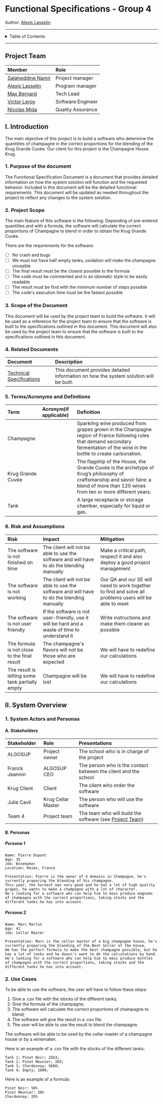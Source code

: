 # Functional Specifications - Group 4

Author: [Alexis Lasselin](https://github.com/AlexisLasselin)

---

<details>

<summary>Table of Contents</summary>

- [Functional Specifications - Group 4](#functional-specifications---group-4)
  - [Project Team](#project-team)
  - [I. Introduction](#i-introduction)
    - [1. Purpose of the document](#1-purpose-of-the-document)
    - [2. Project Scope](#2-project-scope)
    - [3. Scope of the Document](#3-scope-of-the-document)
    - [4. Related Documents](#4-related-documents)
    - [5. Terms/Acronyms and Definitions](#5-termsacronyms-and-definitions)
    - [6. Risk and Assumptions](#6-risk-and-assumptions)
  - [II. System Overview](#ii-system-overview)
    - [1. System Actors and Personas](#1-system-actors-and-personas)
      - [A. Stakeholders](#a-stakeholders)
      - [B. Personas](#b-personas)
        - [Persona 1](#persona-1)
        - [Persona 2](#persona-2)
    - [2. Use Cases](#2-use-cases)

</details>

---

## Project Team

|**Member**|**Role**|
|:---|:---|
|[Salaheddine Namir](https://github.com/T3rryc)| Project manager |
|[Alexis Lasselin](https://github.com/AlexisLasselin)| Program manager |
|[Max Bernard](https://github.com/maxbernard3)| Tech Lead |
|[Victor Leroy](https://github.com/Victor-Leroy)| Software Engineer |
|[Nicolas Mida](https://github.com/Nicolas-Mida)| Quality Assurance |

## I. Introduction

The main objective of this project is to build a software who determine the quantities of champagne in the correct proportions for the blending of the Krug Grande Cuvée. Our client for this project is the Champagne House Krug.

### 1. Purpose of the document

The Functional Specification Document is a document that provides detailed information on how the system solution will function and the requested behavior. Included in this document will be the detailed functional requirements.
This document will be updated as needed throughout the project to reflect any changes to the system solution.

### 2. Project Scope

The main feature of this software is the following:
Depending of pre-entered quantities and with a formula, the software will calculate the correct proportions of Champagne to blend in order to obtain the Krug Grande Cuvée.

There are the requirements for the software:

- [ ] No crash and bugs
- [ ] We must not have half empty tanks, oxidation will make the champagne unusable
- [ ] The final result must be the closest possible to the formula
- [ ] The code must be commented and in an idiomatic style to be easily readable
- [ ] The result must be find with the minimum number of steps possible
- [ ] The code's execution time must be the fastest possible

### 3. Scope of the Document

This document will be used by the project team to build the software. It will be used as a reference for the project team to ensure that the software is built to the specifications outlined in this document. This document will also be used by the project team to ensure that the software is built to the specifications outlined in this document.

### 4. Related Documents

| **Document** | **Description** |
|:---|:---|
| [Technical Specifications](Technical_Specifications.md) | This document provides detailed information on how the system solution will be built. |

### 5. Terms/Acronyms and Definitions

| **Term** | **Acronym(if applicable)** | **Definition** |
|:---|:---|:---|
| Champagne | | Sparkling wine produced from grapes grown in the Champagne region of France following rules that demand secondary fermentation of the wine in the bottle to create carbonation. |
| Krug Grande Cuvée | | The flagship of the House, the Grande Cuvée is the archetype of Krug’s philosophy of craftsmanship and savoir faire: a blend of more than 120 wines from ten or more different years. |
| Tank | | A large receptacle or storage chamber, especially for liquid or gas. |

### 6. Risk and Assumptions

| **Risk** | **Impact** | **Mitigation** |
|:---|:---|:---|
| The software is not finished on time | The client will not be able to use the software and will have to do the blending manually | Make a critical path, respect it and also deploy a good project management |
| The software is not working | The client will not be able to use the software and will have to do the blending manually | Our QA and our SE will need to work together to find and solve all problems users will be able to meet |
| The software is not user friendly | If the software is not user-friendly, use it will be hard and a waste of time to understand it | Write instructions and make them clearer as possible |
| The formula is not close to the final result | The champagne's flavors will not be those who are expected | We will have to redefine our calculations |
| The result is letting some tank partially empty | Champagne will be lost | We will have to redefine our calculations |

## II. System Overview

<!-- TODO -->

### 1. System Actors and Personas

#### A. Stakeholders

| **Stakeholder** | **Role** | **Presentations** |
|:---|:---|:---|
| ALGOSUP | Project owner | The school who is in charge of the project |
| Franck Jeannin | ALGOSUP CEO | The person who is the contact between the client and the school |
| Krug Client | Client | The client who order the software |
| Julie Cavil | Krug Cellar Master | The person who will use the software |
| Team 4 | Project team | The team who will build the software (see [Project Team](#project-team)) |

#### B. Personas

##### Persona 1

```text
Name: Pierre Dupont
Age: 35
Job: Winemaker 
Location: Reims, France

Presentation: Pierre is the owner of 4 domains in Champagne, he's currently preparing the blending of his champagne. 
This year, the harvest was very good and he has a lot of high quality grapes, he wants to make a champagne with a lot of character.
He's looking for a software who can help him to mass produce magnums of champagne with the correct proportions, taking stocks and the different tanks he has into account.
```

##### Persona 2

```text
Name: Marc Martin
Age: 42
Job: Cellar Master

Presentation: Marc is the cellar master of a big champagne house, he's currently preparing the blending of the Best Seller of the house. 
He has the perfect formula to make the best champagne possible, but he has a lot of tanks and he doesn't want to do the calculations by hand. 
He's looking for a software who can help him to mass produce bottles of champagne with the correct proportions, taking stocks and the different tanks he has into account.
```

### 2. Use Cases

To be able to use the software, the user will have to follow these steps:

1. Give a .csv file with the stocks of the different tanks;
2. Give the formula of the champagne;
3. The software will calculate the correct proportions of champagne to blend;
4. The software will give the result in a .csv file.
5. The user will be able to use the result to blend the champagne.

The software will be able to be used by the cellar master of a champagne house or by a winemaker.

Here is an example of a .csv file with the stocks of the different tanks:

```csv
Tank 1; Pinot Noir; 2563;
Tank 2; Pinot Meunier; 283;
Tank 3; Chardonnay; 5000;
Tank 4; Empty; 1000;
```

Here is an example of a formula:

```text
Pinot Noir: 50%
Pinot Meunier: 30%
Chardonnay: 20%
```
